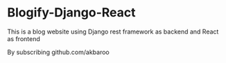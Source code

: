 # Blogify-Django-React
This is a blog website using Django rest framework as backend and React as frontend

By subscribing 
github.com/akbaroo
